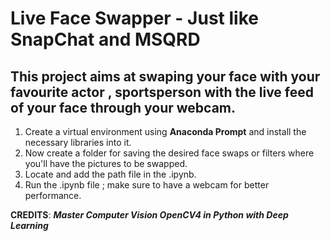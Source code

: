 # Live Face Swapper - Just like SnapChat and MSQRD

## This project aims at swaping your face with your favourite actor , sportsperson with the live feed of your face through your webcam.

1. Create a virtual environment using **Anaconda Prompt** and install the necessary libraries into it.
2. Now create a folder for saving the desired face swaps or filters where you'll have the pictures to be swapped.
3. Locate and add the path file in the .ipynb.
4. Run the .ipynb file ; make sure to have a webcam for better performance.

**CREDITS**: ***Master Computer Vision OpenCV4 in Python with Deep Learning***
